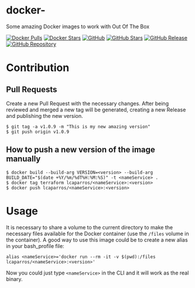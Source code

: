 # docker-<nameService>
Some amazing Docker images to work with <nameService> Out Of The Box

[![Docker Pulls](https://img.shields.io/docker/pulls/lcaparros/<nameService>.svg?color=4edafc&labelColor=555555&logoColor=ffffff&style=flat&label=pulls&logo=docker)](https://hub.docker.com/r/lcaparros/<nameService>)
[![Docker Stars](https://img.shields.io/docker/stars/lcaparros/<nameService>.svg?color=4edafc&labelColor=555555&logoColor=ffffff&style=flat&label=stars&logo=docker)](https://hub.docker.com/r/lcaparros/<nameService>)
[![GitHub](https://img.shields.io/static/v1.svg?color=4edafc&labelColor=555555&logoColor=ffffff&style=flat&label=lcaparros&message=GitHub&logo=github)](https://github.com/lcaparros "view the source for all of our repositories.")
[![GitHub Stars](https://img.shields.io/github/stars/lcaparros/docker-<nameService>.svg?color=4edafc&labelColor=555555&logoColor=ffffff&style=flat&logo=github)](https://github.com/lcaparros/docker-<nameService>)
[![GitHub Release](https://img.shields.io/github/release/lcaparros/docker-<nameService>.svg?color=4edafc&labelColor=555555&logoColor=ffffff&style=flat&logo=github)](https://github.com/lcaparros/docker-<nameService>/releases)
[![GitHub Repository](https://img.shields.io/static/v1.svg?color=4edafc&labelColor=555555&logoColor=ffffff&style=flat&label=lcaparros/docker-<nameService>&message=GitHub%20Repo&logo=github)](https://github.com/lcaparros/docker-<nameService>)

# Contribution

## Pull Requests

Create a new Pull Request with the necessary changes. After being reviewed and merged a new tag will be generated, creating a new Release and publishing the new version.

```shell
$ git tag -a v1.0.9 -m "This is my new amazing version"
$ git push origin v1.0.9
```

## How to push a new version of the image manually

```shell
$ docker build --build-arg VERSION=<version> --build-arg BUILD_DATE="$(date +%Y/%m/%dT%H:%M:%S)" -t <nameService> .
$ docker tag terraform lcaparros/<nameService>:<version>
$ docker push lcaparros/<nameService>:<version>
```

# Usage

It is necessary to share a volume to the current directory to make the necessary <nameService> files available for the Docker container (use the `/files` volume in the container). A good way to use this image could be to create a new alias in your bash_profile file:

```shell
alias <nameService>='docker run --rm -it -v $(pwd):/files lcaparros/<nameService>:<version>'
```

Now you could just type `<nameService>` in the CLI and it will work as the real <nameService> binary.